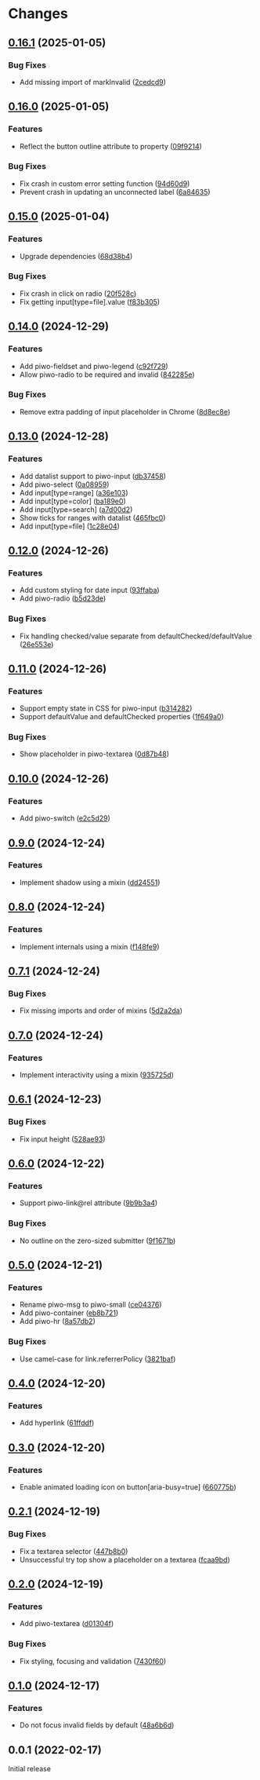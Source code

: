 # Changes

## [0.16.1](https://github.com/prantlf/piwo/compare/v0.16.0...v0.16.1) (2025-01-05)

### Bug Fixes

* Add missing import of markInvalid ([2cedcd9](https://github.com/prantlf/piwo/commit/2cedcd929de6937eaf53ad7fb1d6f70df2d40938))

## [0.16.0](https://github.com/prantlf/piwo/compare/v0.15.0...v0.16.0) (2025-01-05)

### Features

* Reflect the button outline attribute to property ([09f9214](https://github.com/prantlf/piwo/commit/09f9214a145b212cee9e50b7ee52b1da4b0cee2a))

### Bug Fixes

* Fix crash in custom error setting function ([94d60d9](https://github.com/prantlf/piwo/commit/94d60d93d16c1ea0729f2cb4ef83cd543c6745c6))
* Prevent crash in updating an unconnected label ([6a84635](https://github.com/prantlf/piwo/commit/6a84635fba79368901159d67b1d73adebc5b7aab))

## [0.15.0](https://github.com/prantlf/piwo/compare/v0.14.0...v0.15.0) (2025-01-04)

### Features

* Upgrade dependencies ([68d38b4](https://github.com/prantlf/piwo/commit/68d38b476ce3bb42917397eb0d5ff7e439428b4d))

### Bug Fixes

* Fix crash in click on radio ([20f528c](https://github.com/prantlf/piwo/commit/20f528cba519090c75d18e2a1486c54df9ed84da))
* Fix getting input[type=file].value ([f83b305](https://github.com/prantlf/piwo/commit/f83b305e68c84ddc6dca7c21955b89e53a5fdd38))

## [0.14.0](https://github.com/prantlf/piwo/compare/v0.13.0...v0.14.0) (2024-12-29)

### Features

* Add piwo-fieldset and piwo-legend ([c92f729](https://github.com/prantlf/piwo/commit/c92f7294c5931ee7f446596e0fd2ea18fb4f2399))
* Allow piwo-radio to be required and invalid ([842285e](https://github.com/prantlf/piwo/commit/842285ec8ad9764a1e596ac8fab5c1f0394f0d09))

### Bug Fixes

* Remove extra padding of input placeholder in Chrome ([8d8ec8e](https://github.com/prantlf/piwo/commit/8d8ec8e75e97411b58a97bbaf6ac85092bf30680))

## [0.13.0](https://github.com/prantlf/piwo/compare/v0.12.0...v0.13.0) (2024-12-28)

### Features

* Add datalist support to piwo-input ([db37458](https://github.com/prantlf/piwo/commit/db3745816dfebdd428520dd064b2ba5486a9e778))
* Add piwo-select ([0a08959](https://github.com/prantlf/piwo/commit/0a08959368067b126e93e63460ebe3baa7a4845a))
* Add input[type=range] ([a36e103](https://github.com/prantlf/piwo/commit/a36e103dc91998449400346f44656f4975e3e4a2))
* Add input[type=color] ([ba189e0](https://github.com/prantlf/piwo/commit/ba189e020c534f851d1739092496dbfad77f96ec))
* Add input[type=search] ([a7d00d2](https://github.com/prantlf/piwo/commit/a7d00d2244b4751b7fd130617cfc4677742455a8))
* Show ticks for ranges with datalist ([465fbc0](https://github.com/prantlf/piwo/commit/465fbc08661c03eb2b14da3b8f10fe8ecb5613df))
* Add input[type=file] ([1c28e04](https://github.com/prantlf/piwo/commit/1c28e042eccda3622d84156157dcd8e22d26fe2c))

## [0.12.0](https://github.com/prantlf/piwo/compare/v0.11.0...v0.12.0) (2024-12-26)

### Features

* Add custom styling for date input ([93ffaba](https://github.com/prantlf/piwo/commit/93ffaba745d8ec31ae23267cecd2e0c6db46703f))
* Add piwo-radio ([b5d23de](https://github.com/prantlf/piwo/commit/b5d23de9aef66642975a9a932d7bd7c78f93d4b0))

### Bug Fixes

* Fix handling checked/value separate from defaultChecked/defaultValue ([26e553e](https://github.com/prantlf/piwo/commit/26e553e787b6385c42e06e8a89528058d3566f16))

## [0.11.0](https://github.com/prantlf/piwo/compare/v0.10.0...v0.11.0) (2024-12-26)

### Features

* Support empty state in CSS for piwo-input ([b314282](https://github.com/prantlf/piwo/commit/b3142829753717a06b663dd89fb9c6d23d8415f5))
* Support defaultValue and defaultChecked properties ([1f649a0](https://github.com/prantlf/piwo/commit/1f649a05cf7a01f958a84fba154e3a2382c67d88))

### Bug Fixes

* Show placeholder in piwo-textarea ([0d87b48](https://github.com/prantlf/piwo/commit/0d87b484f988e03145aa725d1e3986c3ccff9463))

## [0.10.0](https://github.com/prantlf/piwo/compare/v0.9.0...v0.10.0) (2024-12-26)

### Features

* Add piwo-switch ([e2c5d29](https://github.com/prantlf/piwo/commit/e2c5d29d1c3b7a19889ee8d4f7eb1e9b4e2e8ba4))

## [0.9.0](https://github.com/prantlf/piwo/compare/v0.8.0...v0.9.0) (2024-12-24)

### Features

* Implement shadow using a mixin ([dd24551](https://github.com/prantlf/piwo/commit/dd24551877a93733523ae74a76d38ebf3578813f))

## [0.8.0](https://github.com/prantlf/piwo/compare/v0.7.1...v0.8.0) (2024-12-24)

### Features

* Implement internals using a mixin ([f148fe9](https://github.com/prantlf/piwo/commit/f148fe9721f8715097ae4509d4430b9b1dc8593b))

## [0.7.1](https://github.com/prantlf/piwo/compare/v0.7.0...v0.7.1) (2024-12-24)

### Bug Fixes

* Fix missing imports and order of mixins ([5d2a2da](https://github.com/prantlf/piwo/commit/5d2a2dad66bd278165fa32eb3c9f6f061e834fea))

## [0.7.0](https://github.com/prantlf/piwo/compare/v0.6.1...v0.7.0) (2024-12-24)

### Features

* Implement interactivity using a mixin ([935725d](https://github.com/prantlf/piwo/commit/935725d79f1ba18c69c7744d758b88311a05af8c))

## [0.6.1](https://github.com/prantlf/piwo/compare/v0.6.0...v0.6.1) (2024-12-23)

### Bug Fixes

* Fix input height ([528ae93](https://github.com/prantlf/piwo/commit/528ae936818ae1307ca955d6111b81e8f649bdf2))

## [0.6.0](https://github.com/prantlf/piwo/compare/v0.5.0...v0.6.0) (2024-12-22)

### Features

* Support piwo-link@rel attribute ([9b9b3a4](https://github.com/prantlf/piwo/commit/9b9b3a4060ed1b4b82b6f83116f0759c4e079833))

### Bug Fixes

* No outline on the zero-sized submitter ([9f1671b](https://github.com/prantlf/piwo/commit/9f1671b4def15f1c5dcc1af287d0c60b5a0f4979))

## [0.5.0](https://github.com/prantlf/piwo/compare/v0.4.0...v0.5.0) (2024-12-21)

### Features

* Rename piwo-msg to piwo-small ([ce04376](https://github.com/prantlf/piwo/commit/ce04376fe7fad0a5985c767b4c42d54aaad36e2b))
* Add piwo-container ([eb8b721](https://github.com/prantlf/piwo/commit/eb8b721de68d4daa5f6942e0a866c0348a1969f5))
* Add piwo-hr ([8a57db2](https://github.com/prantlf/piwo/commit/8a57db26678e7ae0b30b75615399fe44c2f99d6e))

### Bug Fixes

* Use camel-case for link.referrerPolicy ([3821baf](https://github.com/prantlf/piwo/commit/3821baf0bbcd09c500d6248957da9bc0459196b3))

## [0.4.0](https://github.com/prantlf/piwo/compare/v0.3.0...v0.4.0) (2024-12-20)

### Features

* Add hyperlink ([61ffddf](https://github.com/prantlf/piwo/commit/61ffddf2be73bdafe0ce37f9e75adae54b0fe499))

## [0.3.0](https://github.com/prantlf/piwo/compare/v0.2.1...v0.3.0) (2024-12-20)

### Features

* Enable animated loading icon on button[aria-busy=true] ([660775b](https://github.com/prantlf/piwo/commit/660775b56483c70a9192ec6f711f7a987488c54b))

## [0.2.1](https://github.com/prantlf/piwo/compare/v0.2.0...v0.2.1) (2024-12-19)

### Bug Fixes

* Fix a textarea selector ([447b8b0](https://github.com/prantlf/piwo/commit/447b8b07d1b9fda92335219d3e615f9b12330265))
* Unsuccessful try top show a placeholder on a textarea ([fcaa9bd](https://github.com/prantlf/piwo/commit/fcaa9bd14bc7b19fd0ea337437fe14d5183ab9df))

## [0.2.0](https://github.com/prantlf/piwo/compare/v0.1.0...v0.2.0) (2024-12-19)

### Features

* Add piwo-textarea ([d01304f](https://github.com/prantlf/piwo/commit/d01304fa03dff5e6ed647739cf616fce109f3aef))

### Bug Fixes

* Fix styling, focusing and validation ([7430f60](https://github.com/prantlf/piwo/commit/7430f60103fe91d93fcde9d1ed84b7b8f03f0547))

## [0.1.0](https://github.com/prantlf/piwo/compare/v0.0.1...v0.1.0) (2024-12-17)

### Features

* Do not focus invalid fields by default ([48a6b6d](https://github.com/prantlf/piwo/commit/48a6b6db7efd38faf1f6a3c2f68263922f11d090))

## 0.0.1 (2022-02-17)

Initial release
